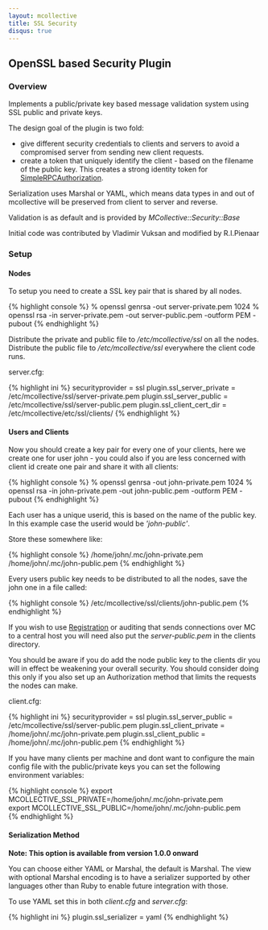 ```yaml
---
layout: mcollective
title: SSL Security
disqus: true
---
```

[SimpleRPCAuthorization]: /simplerpc/authorization.html
[Registration]: registration.html

OpenSSL based Security Plugin
-----------------------------

### Overview
Implements a public/private key based message validation system using SSL
public and private keys.

The design goal of the plugin is two fold:

 * give different security credentials to clients and servers to avoid a compromised server from sending new client requests.
 * create a token that uniquely identify the client - based on the filename of the public key.  This creates a strong identity token for [SimpleRPCAuthorization].

Serialization uses Marshal or YAML, which means data types in and out of mcollective
will be preserved from client to server and reverse.

Validation is as default and is provided by *MCollective::Security::Base*

Initial code was contributed by Vladimir Vuksan and modified by R.I.Pienaar

### Setup
#### Nodes
To setup you need to create a SSL key pair that is shared by all nodes.

{% highlight console %}
 % openssl genrsa -out server-private.pem 1024
 % openssl rsa -in server-private.pem -out server-public.pem -outform PEM -pubout
{% endhighlight %}

Distribute the private and public file to */etc/mcollective/ssl* on all the nodes.
Distribute the public file to */etc/mcollective/ssl* everywhere the client code runs.

server.cfg:

{% highlight ini %}
  securityprovider = ssl
  plugin.ssl_server_private = /etc/mcollective/ssl/server-private.pem
  plugin.ssl_server_public = /etc/mcollective/ssl/server-public.pem
  plugin.ssl_client_cert_dir = /etc/mcollective/etc/ssl/clients/
{% endhighlight %}


#### Users and Clients
Now you should create a key pair for every one of your clients, here we create one
for user john - you could also if you are less concerned with client id create one
pair and share it with all clients:

{% highlight console %}
 % openssl genrsa -out john-private.pem 1024
 % openssl rsa -in john-private.pem -out john-public.pem -outform PEM -pubout
{% endhighlight %}

Each user has a unique userid, this is based on the name of the public key.  
In this example case the userid would be *'john-public'*.
 
Store these somewhere like:

{% highlight console %}
 /home/john/.mc/john-private.pem
 /home/john/.mc/john-public.pem
{% endhighlight %}
 
Every users public key needs to be distributed to all the nodes, save the john one
in a file called:

{% highlight console %}
  /etc/mcollective/ssl/clients/john-public.pem
{% endhighlight %}

If you wish to use [Registration] or auditing that sends connections over MC to a 
central host you will need also put the *server-public.pem* in the clients directory.

You should be aware if you do add the node public key to the clients dir you will in 
effect be weakening your overall security.  You should consider doing this only if 
you also set up an Authorization method that limits the requests the nodes can make.

client.cfg:

{% highlight ini %}
 securityprovider = ssl
 plugin.ssl_server_public = /etc/mcollective/ssl/server-public.pem
 plugin.ssl_client_private = /home/john/.mc/john-private.pem
 plugin.ssl_client_public = /home/john/.mc/john-public.pem
{% endhighlight %}

If you have many clients per machine and dont want to configure the main config file
with the public/private keys you can set the following environment variables:

{% highlight console %}
 export MCOLLECTIVE_SSL_PRIVATE=/home/john/.mc/john-private.pem   
 export MCOLLECTIVE_SSL_PUBLIC=/home/john/.mc/john-public.pem   
{% endhighlight %}

#### Serialization Method

**Note: This option is available from version 1.0.0 onward**

You can choose either YAML or Marshal, the default is Marshal.  The view with optional Marshal encoding is to have a serializer supported by other languages other than Ruby to enable future integration with those.

To use YAML set this in both *client.cfg* and *server.cfg*:

{% highlight ini %}
plugin.ssl_serializer = yaml
{% endhighlight %}

